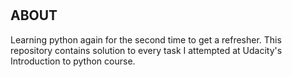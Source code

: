 #

## ABOUT

Learning python again for the second time to get a refresher.
This repository contains solution to every task I attempted at Udacity's Introduction to python course.
